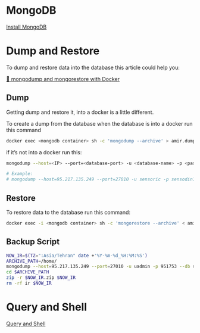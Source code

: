 # MongoDB

[Install MongoDB](MongoDB%202337663349b04f34ae625afeea531008/Install%20MongoDB%20717b5ee0470048199f100cfa123700b9.md)

# Dump and Restore

To dump and restore data into the database this article could help you:

[🐳 mongodump and mongorestore with Docker](https://dev.to/mkubdev/mongodump-and-mongorestore-with-docker-39m7)

## Dump

Getting dump and restore it, into a docker is a little different.

To create a dump from the database when the database is into a docker run this command

```bash
docker exec <mongodb container> sh -c 'mongodump --archive' > amir.dump
```

if it’s not into a docker run this:

```bash
mongodump --host=<IP> --port=<database-port> -u <database-name> -p <password> --archive > amir.dump

# Example:
# mongodump --host=95.217.135.249 --port=27010 -u sensoric -p sensodin1401! --archive > amir.dump

```

## Restore

To restore data to the database run this command:

```bash
docker exec -i <mongodb container> sh -c 'mongorestore --archive' < amir.dump
```

## Backup Script

```bash
NOW_IR=$(TZ=":Asia/Tehran" date +'%Y-%m-%d_%H:%M:%S')
ARCHIVE_PATH=/home/
mongodump --host=95.217.135.249 --port=27010 -u uadmin -p 951753 --db sensorik --out $ARCHIVE_PATH/$NOW_IR
cd $ARCHIVE_PATH
zip -r $NOW_IR.zip $NOW_IR
rm -rf ir $NOW_IR
```

# Query and Shell

[Query and Shell](MongoDB%202337663349b04f34ae625afeea531008/Query%20and%20Shell%2049afff8ab59b4384ab600161d0eaef67.md)